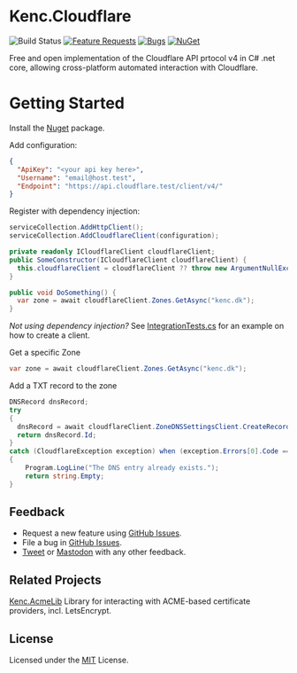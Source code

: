# Kenc.Cloudflare
![Build Status](https://dev.azure.com/kenc/Cloudflare/_apis/build/status/Kencdk.Kenc.Cloudflare?branchName=main)
[![Feature Requests](https://img.shields.io/github/issues/Kencdk/Kenc.Cloudflare/feature-request.svg)](https://github.com/Kencdk/Kenc.Cloudflare/issues?q=is%3Aopen+is%3Aissue+label%3Afeature-request+sort%3Areactions-%2B1-desc)
[![Bugs](https://img.shields.io/github/issues/Kencdk/Kenc.Cloudflare/bug.svg)](https://github.com/Kencdk/Kenc.Cloudflare/issues?utf8=✓&q=is%3Aissue+is%3Aopen+label%3Abug)
[![NuGet](https://img.shields.io/nuget/v/Kenc.Cloudflare.svg)](NuGet)

Free and open implementation of the Cloudflare API prtocol v4 in C# .net core, allowing cross-platform automated interaction with Cloudflare.

# Getting Started #
Install the [Nuget] package.


Add configuration:
````JSON
{
  "ApiKey": "<your api key here>",
  "Username": "email@host.test",
  "Endpoint": "https://api.cloudflare.test/client/v4/"
}
````

Register with dependency injection:
````C#
serviceCollection.AddHttpClient();
serviceCollection.AddCloudflareClient(configuration);
````

````C#
private readonly ICloudflareClient cloudflareClient;
public SomeConstructor(ICloudflareClient cloudflareClient) {
  this.cloudflareClient = cloudflareClient ?? throw new ArgumentNullException(nameof(cloudflareClient));
}

public void DoSomething() {
  var zone = await cloudflareClient.Zones.GetAsync("kenc.dk");
}
````

_Not using dependency injection?_ See [IntegrationTests.cs](src\Libraries\Kenc.Cloudflare.Core.IntegrationTests\IntegrationTestBase.cs) for an example on how to create a client.

Get a specific Zone
````C#
var zone = await cloudflareClient.Zones.GetAsync("kenc.dk");
````
Add a TXT record to the zone
````C#
DNSRecord dnsRecord;
try
{
  dnsRecord = await cloudflareClient.ZoneDNSSettingsClient.CreateRecordAsync(zone.Id, "_dummyrecord", DNSRecordType.TXT, "TXT record entry value", 3600);
  return dnsRecord.Id;
}
catch (CloudflareException exception) when (exception.Errors[0].Code == "81057")
{
    Program.LogLine("The DNS entry already exists.");
    return string.Empty;
}
````

## Feedback

* Request a new feature using [GitHub Issues][].
* File a bug in [GitHub Issues][].
* [Tweet](https://twitter.com/kenmandk) or [Mastodon](https://defcon.social/@Kencdk) with any other feedback.

## Related Projects

[Kenc.AcmeLib](https://github.com/kencdk/kenc.acmelib) Library for interacting with ACME-based certificate providers, incl. LetsEncrypt.

## License

Licensed under the [MIT](LICENSE) License.

[GitHub Issues]: https://github.com/Kencdk/Kenc.Cloudflare/issues
[NuGet]: https://www.nuget.org/packages/Kenc.Cloudflare/ "Kenc.ACMELib NuGet package"